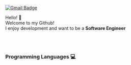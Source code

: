 [![Gmail Badge](https://img.shields.io/badge/Gmail-D14836?style=flat&logo=Gmail&logoColor=white)](mailto:chanhokim9848@gmail.com)     
      
      
Hello! :wave:  
Welcome to my Github!  
I enjoy development and want to be a **Software Engineer**  
<br>

<br>  

### Programming Languages 💻







